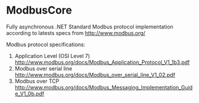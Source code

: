 # ModbusCore
Fully asynchronous .NET Standard Modbus protocol implementation according to latests specs from http://www.modbus.org/

Modbus protocol specifications:
1. Application Level (OSI Level 7) http://www.modbus.org/docs/Modbus_Application_Protocol_V1_1b3.pdf
2. Modbus over serial line http://www.modbus.org/docs/Modbus_over_serial_line_V1_02.pdf
3. Modbus over TCP http://www.modbus.org/docs/Modbus_Messaging_Implementation_Guide_V1_0b.pdf

